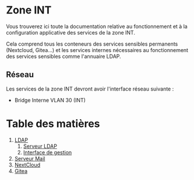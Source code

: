# Zone INT
Vous trouverez ici toute la documentation relative au fonctionnement et à la configuration applicative des services de la zone INT.

Cela comprend tous les conteneurs des services sensibles permanents (Nextcloud, Gitea...) et les services internes nécessaires au fonctionnement des services sensibles comme l'annuaire LDAP.

## Réseau
Les services de la zone INT devront avoir l'interface réseau suivante :
- Bridge Interne VLAN 30 (INT)

# Table des matières
1. [LDAP](ldap)
    1. [Serveur LDAP](ldap/serveur_ldap.md)
    2. [Interface de gestion](ldap/interface_web_ldap.md)
2. [Serveur Mail](mail.md)
3. [NextCloud](nextcloud.md)
4. [Gitea](gitea.md)
